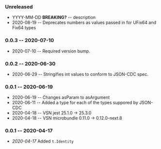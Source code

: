 ### Unreleased

- YYYY-MM-DD **BREAKING?** -- description
- 2020-08-19 -- Deprecates numbers as values passed in for UFix64 and Fix64 types

### 0.0.3 -- 2020-07-10

- 2020-07-10 -- Required version bump.

### 0.0.2 -- 2020-06-30

- 2020-06-29 -- Stringifies int values to conform to JSON-CDC spec.

### 0.0.1 -- 2020-06-19

- 2020-06-19 -- Changes asParam to asArgument
- 2020-06-11 -- Added a type for each of the types suppored by JSON-CDC
- 2020-04-18 -- VSN jest 25.1.0 -> 25.3.0
- 2020-04-18 -- VSN microbundle 0.11.0 -> 0.12.0-next.8

### 0.0.1 -- 2020-04-17

- _2020-04-17_ Added `t.Identity`
